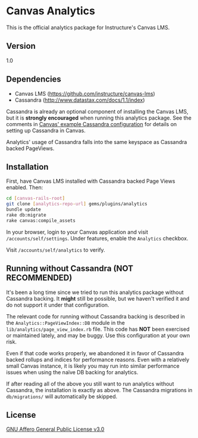 Canvas Analytics
================

This is the official analytics package for Instructure's Canvas LMS.

Version
-------

1.0

Dependencies
------------

 * Canvas LMS (https://github.com/instructure/canvas-lms)
 * Cassandra (http://www.datastax.com/docs/1.1/index)

Cassandra is already an optional component of installing the Canvas LMS,
but it is **strongly encouraged** when running this analytics package.
See the comments in [Canvas' example Cassandra
configuration](https://github.com/instructure/canvas-lms/blob/stable/config/cassandra.yml.example)
for details on setting up Cassandra in Canvas.

Analytics' usage of Cassandra falls into the same keyspace as Cassandra
backed PageViews.

Installation
------------

First, have Canvas LMS installed with Cassandra backed Page Views
enabled. Then:

```sh
cd [canvas-rails-root]
git clone [analytics-repo-url] gems/plugins/analytics
bundle update
rake db:migrate
rake canvas:compile_assets
```

In your browser, login to your Canvas application and visit
`/accounts/self/settings`. Under features, enable the `Analytics`
checkbox.

Visit `/accounts/self/analytics` to verify.

Running without Cassandra (NOT RECOMMENDED)
-------------------------------------------

It's been a long time since we tried to run this analytics package
without Cassandra backing. It **might** still be possible, but we
haven't verified it and do not support it under that configuration.

The relevant code for running without Cassandra backing is described in
the `Analytics::PageViewIndex::DB` module in the
`lib/analytics/page_view_index.rb` file. This code has **NOT** been
exercised or maintained lately, and may be buggy. Use this configuration
at your own risk.

Even if that code works properly, we abandoned it in favor of Cassandra
backed rollups and indices for performance reasons. Even with a
relatively small Canvas instance, it is likely you may run into similar
performance issues when using the naïve DB backing for analytics.

If after reading all of the above you still want to run analytics
without Cassandra, the installation is exactly as above. The Cassandra
migrations in `db/migrations/` will automatically be skipped.

License
-------

[GNU Affero General Public License v3.0](http://www.gnu.org/licenses/agpl-3.0.html)
